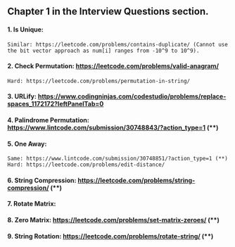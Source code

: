 ## Chapter 1 in the Interview Questions section.

#### 1. Is Unique:

    Similar: https://leetcode.com/problems/contains-duplicate/ (Cannot use the bit vector approach as num[i] ranges from -10^9 to 10^9).

#### 2. Check Permutation: https://leetcode.com/problems/valid-anagram/

    Hard: https://leetcode.com/problems/permutation-in-string/

#### 3. URLify: https://www.codingninjas.com/codestudio/problems/replace-spaces_1172172?leftPanelTab=0

#### 4. Palindrome Permutation: https://www.lintcode.com/submission/30748843/?action_type=1 (**)

#### 5. One Away:
    Same: https://www.lintcode.com/submission/30748851/?action_type=1 (**)
    Hard: https://leetcode.com/problems/edit-distance/ 

#### 6. String Compression: https://leetcode.com/problems/string-compression/ (**)

#### 7. Rotate Matrix:

#### 8. Zero Matrix: https://leetcode.com/problems/set-matrix-zeroes/ (**)

#### 9. String Rotation: https://leetcode.com/problems/rotate-string/ (**)
